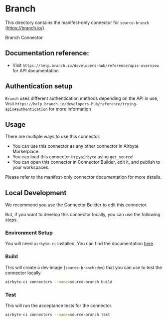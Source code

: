 # Branch
This directory contains the manifest-only connector for `source-branch` (https://branch.io/).

Branch Connector
## Documentation reference:
- Visit `https://help.branch.io/developers-hub/reference/apis-overview` for API documentation

## Authentication setup
`Branch` uses different authentication methods depending on the API in use, Visit `https://help.branch.io/developers-hub/reference/trying-apis#authentication` for more information

## Usage
There are multiple ways to use this connector:
- You can use this connector as any other connector in Airbyte Marketplace.
- You can load this connector in `pyairbyte` using `get_source`!
- You can open this connector in Connector Builder, edit it, and publish to your workspaces.

Please refer to the manifest-only connector documentation for more details.

## Local Development
We recommend you use the Connector Builder to edit this connector.

But, if you want to develop this connector locally, you can use the following steps.

### Environment Setup
You will need `airbyte-ci` installed. You can find the documentation [here](airbyte-ci).

### Build
This will create a dev image (`source-branch:dev`) that you can use to test the connector locally.
```bash
airbyte-ci connectors --name=source-branch build
```

### Test
This will run the acceptance tests for the connector.
```bash
airbyte-ci connectors --name=source-branch test
```


